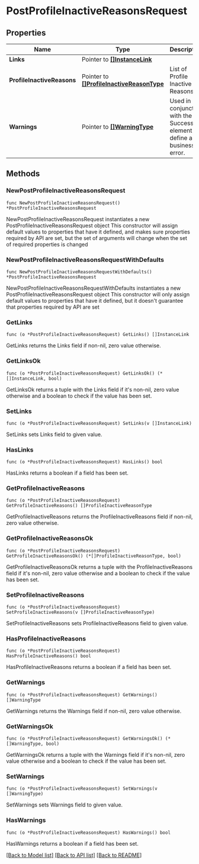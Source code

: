 # PostProfileInactiveReasonsRequest

## Properties

Name | Type | Description | Notes
------------ | ------------- | ------------- | -------------
**Links** | Pointer to [**[]InstanceLink**](InstanceLink.md) |  | [optional] 
**ProfileInactiveReasons** | Pointer to [**[]ProfileInactiveReasonType**](ProfileInactiveReasonType.md) | List of Profile Inactive Reasons. | [optional] 
**Warnings** | Pointer to [**[]WarningType**](WarningType.md) | Used in conjunction with the Success element to define a business error. | [optional] 

## Methods

### NewPostProfileInactiveReasonsRequest

`func NewPostProfileInactiveReasonsRequest() *PostProfileInactiveReasonsRequest`

NewPostProfileInactiveReasonsRequest instantiates a new PostProfileInactiveReasonsRequest object
This constructor will assign default values to properties that have it defined,
and makes sure properties required by API are set, but the set of arguments
will change when the set of required properties is changed

### NewPostProfileInactiveReasonsRequestWithDefaults

`func NewPostProfileInactiveReasonsRequestWithDefaults() *PostProfileInactiveReasonsRequest`

NewPostProfileInactiveReasonsRequestWithDefaults instantiates a new PostProfileInactiveReasonsRequest object
This constructor will only assign default values to properties that have it defined,
but it doesn't guarantee that properties required by API are set

### GetLinks

`func (o *PostProfileInactiveReasonsRequest) GetLinks() []InstanceLink`

GetLinks returns the Links field if non-nil, zero value otherwise.

### GetLinksOk

`func (o *PostProfileInactiveReasonsRequest) GetLinksOk() (*[]InstanceLink, bool)`

GetLinksOk returns a tuple with the Links field if it's non-nil, zero value otherwise
and a boolean to check if the value has been set.

### SetLinks

`func (o *PostProfileInactiveReasonsRequest) SetLinks(v []InstanceLink)`

SetLinks sets Links field to given value.

### HasLinks

`func (o *PostProfileInactiveReasonsRequest) HasLinks() bool`

HasLinks returns a boolean if a field has been set.

### GetProfileInactiveReasons

`func (o *PostProfileInactiveReasonsRequest) GetProfileInactiveReasons() []ProfileInactiveReasonType`

GetProfileInactiveReasons returns the ProfileInactiveReasons field if non-nil, zero value otherwise.

### GetProfileInactiveReasonsOk

`func (o *PostProfileInactiveReasonsRequest) GetProfileInactiveReasonsOk() (*[]ProfileInactiveReasonType, bool)`

GetProfileInactiveReasonsOk returns a tuple with the ProfileInactiveReasons field if it's non-nil, zero value otherwise
and a boolean to check if the value has been set.

### SetProfileInactiveReasons

`func (o *PostProfileInactiveReasonsRequest) SetProfileInactiveReasons(v []ProfileInactiveReasonType)`

SetProfileInactiveReasons sets ProfileInactiveReasons field to given value.

### HasProfileInactiveReasons

`func (o *PostProfileInactiveReasonsRequest) HasProfileInactiveReasons() bool`

HasProfileInactiveReasons returns a boolean if a field has been set.

### GetWarnings

`func (o *PostProfileInactiveReasonsRequest) GetWarnings() []WarningType`

GetWarnings returns the Warnings field if non-nil, zero value otherwise.

### GetWarningsOk

`func (o *PostProfileInactiveReasonsRequest) GetWarningsOk() (*[]WarningType, bool)`

GetWarningsOk returns a tuple with the Warnings field if it's non-nil, zero value otherwise
and a boolean to check if the value has been set.

### SetWarnings

`func (o *PostProfileInactiveReasonsRequest) SetWarnings(v []WarningType)`

SetWarnings sets Warnings field to given value.

### HasWarnings

`func (o *PostProfileInactiveReasonsRequest) HasWarnings() bool`

HasWarnings returns a boolean if a field has been set.


[[Back to Model list]](../README.md#documentation-for-models) [[Back to API list]](../README.md#documentation-for-api-endpoints) [[Back to README]](../README.md)


